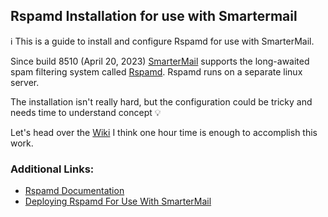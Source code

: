 ## Rspamd Installation for use with Smartermail

:information_source: This is a guide to install and configure Rspamd for use with SmarterMail.

Since build 8510 (April 20, 2023) [SmarterMail](https://www.smartertools.com/smartermail/business-email-server) supports the long-awaited spam filtering system called  [Rspamd](https://rspamd.com/). Rspamd runs on a separate linux server.

The installation isn't really hard, but the configuration could be tricky and needs time to understand concept :bulb: 

Let's head over the [Wiki](../../wiki) I think one hour time is enough to accomplish this work.

### Additional Links:

* [Rspamd Documentation](https://rspamd.com/doc/index.html)
* [Deploying Rspamd For Use With SmarterMail](https://portal.smartertools.com/kb/a3595/deploying-rspamd-for-use-with-smartermail.aspx?KBSearchID=904007)
